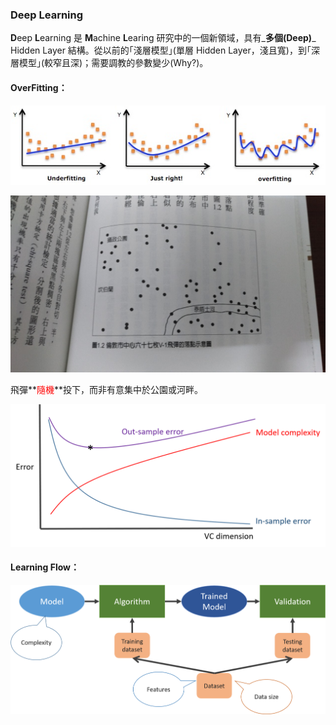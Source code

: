 ### Deep Learning

**D**eep **L**earning 是 **M**achine **L**earing 研究中的一個新領域，具有_**多個\(Deep\)**_ Hidden Layer 結構。從以前的｢淺層模型｣\(單層 Hidden Layer，淺且寬\)，到｢深層模型｣\(較窄且深\)；需要調教的參數變少\(Why?\)。

#### **OverFitting：**

![](/assets01/OverFitting.jpg)

![](/assets01/Beainfitting.jpg)

飛彈**<font color="red">隨機</font>**投下，而非有意集中於公園或河畔。

![](/assets01/VD-Err.png)
#### **Learning Flow：**
![](/assets01/LearningFlow.png)